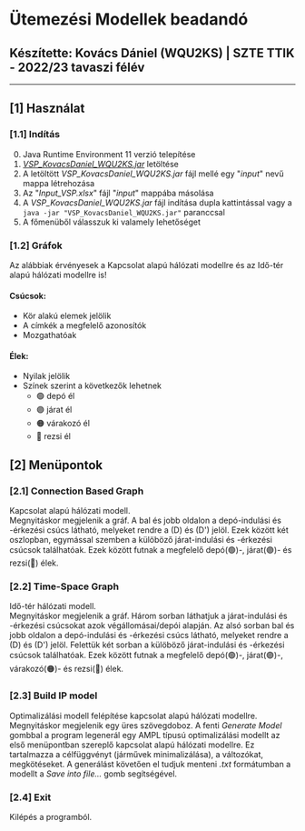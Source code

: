 # Ütemezési Modellek beadandó
## Készítette: Kovács Dániel (WQU2KS) | SZTE TTIK - 2022/23 tavaszi félév
---
## [1] Használat
### [1.1] Indítás
0) Java Runtime Environment 11 verzió telepítése
1) *[VSP_KovacsDaniel_WQU2KS.jar](https://github.com/KovacsDe17/Utemezesi-beadando/blob/main/target/VSP_KovacsDaniel_WQU2KS.jar)* letöltése
2) A letöltött *VSP_KovacsDaniel_WQU2KS.jar* fájl mellé egy "*input*" nevű mappa létrehozása
3) Az "*Input_VSP.xlsx*" fájl "*input*" mappába másolása
4) A *VSP_KovacsDaniel_WQU2KS.jar* fájl indítása dupla kattintással vagy a `java -jar "VSP_KovacsDaniel_WQU2KS.jar"` paranccsal
5) A főmenüből válasszuk ki valamely lehetőséget

### [1.2] Gráfok
Az alábbiak érvényesek a Kapcsolat alapú hálózati modellre és az Idő-tér alapú hálózati modellre is!
</br>
#### Csúcsok:
* Kör alakú elemek jelölik
* A címkék a megfelelő azonosítók
* Mozgathatóak
#### Élek:
* Nyilak jelölik
* Színek szerint a következők lehetnek
   - 🟢 depó él
   - 🟣 járat él
   - 🟠 várakozó él
   - 🔴 rezsi él

## [2] Menüpontok
### [2.1] Connection Based Graph
Kapcsolat alapú hálózati modell.
</br>
Megnyitáskor megjelenik a gráf. A bal és jobb oldalon a depó-indulási és -érkezési csúcs látható, melyeket rendre a (D) és (D') jelöl. Ezek között két oszlopban, egymással szemben a külöböző járat-indulási és -érkezési csúcsok találhatóak. Ezek között futnak a megfelelő depó(🟢)-, járat(🟣)- és rezsi(🔴) élek.

### [2.2] Time-Space Graph
Idő-tér hálózati modell.
</br>
Megnyitáskor megjelenik a gráf. Három sorban láthatjuk a járat-indulási és -érkezési csúcsokat azok végállomásai/depói alapján. Az alsó sorban bal és jobb oldalon a depó-indulási és -érkezési csúcs látható, melyeket rendre a (D) és (D') jelöl. Felettük két sorban a külöböző járat-indulási és -érkezési csúcsok találhatóak. Ezek között futnak a megfelelő depó(🟢)-, járat(🟣)-, várakozó(🟠)- és rezsi(🔴) élek.

### [2.3] Build IP model
Optimalizálási modell felépítése kapcsolat alapú hálózati modellre.
</br>
Megnyitáskor megjelenik egy üres szövegdoboz. A fenti *Generate Model* gombbal a program legenerál egy AMPL típusú optimalizálási modellt az első menüpontban szereplő kapcsolat alapú hálózati modellre. Ez tartalmazza a célfüggvényt (járművek minimalizálása), a változókat, megkötéseket. A generálást követően el tudjuk menteni *.txt* formátumban a modellt a *Save into file...* gomb segítségével.

### [2.4] Exit
Kilépés a programból.
